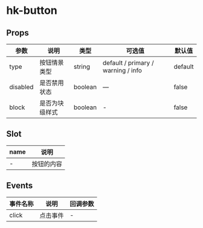 # hk-button

## Props

| 参数 | 说明 | 类型 | 可选值 | 默认值 |
|--- | --- | --- | --- | --- |
| type | 按钮情景类型 | string | default / primary / warning / info | default |
| disabled | 是否禁用状态 |	boolean |	—	| false |
| block | 是否为块级样式 | boolean | - | false |

## Slot
| name | 说明|
| --- | --- |
| - | 按钮的内容 |

## Events
| 事件名称 | 说明 |	回调参数 |
|--- | --- | --- |
| click | 点击事件 | - |
